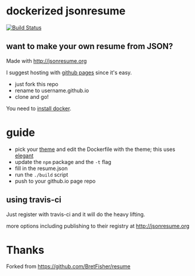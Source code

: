 dockerized jsonresume
=====================

[![Build Status](https://travis-ci.org/dsayling/resume.svg?branch=master)](https://travis-ci.org/dsayling/resume)

## want to make your own resume from JSON?

Made with http://jsonresume.org

I suggest hosting with [github pages](https://pages.github.com/) since it's easy.

* just fork this repo
* rename to username.github.io
* clone and go!

You need to [install docker](https://docs.docker.com/install/).

# guide

* pick your [theme](https://jsonresume.org/themes/) and edit the Dockerfile with the theme; this uses [elegant](https://github.com/mudassir0909/jsonresume-theme-elegant)
 * update the `npm` package and the `-t` flag
* fill in the resume.json
* run the `./build` script
* push to your github.io page repo

## using travis-ci

Just register with travis-ci and it will do the heavy lifting.

more options including publishing to their registry at http://jsonresume.org

Thanks
======
Forked from https://github.com/BretFisher/resume
